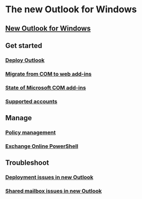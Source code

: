# The new Outlook for Windows

## [New Outlook for Windows](overview-new-outlook.md)

## Get started
### [Deploy Outlook](get-started/deployment-new-outlook.md)
### [Migrate from COM to web add-ins](get-started/migrate-com-to-web-addins.md)
### [State of Microsoft COM add-ins](state-of-com-add-ins.md)
### [Supported accounts](get-started/supported-account-types.md)

## Manage
### [Policy management](manage/policy-management.md)
### [Exchange Online PowerShell](/powershell/exchange/exchange-online-powershell)

## Troubleshoot
### [Deployment issues in new Outlook](troubleshoot/troubleshoot-deployment-new-outlook.md)
### [Shared mailbox issues in new Outlook](troubleshoot/troubleshoot-shared-mailboxes-new-outlook.md)